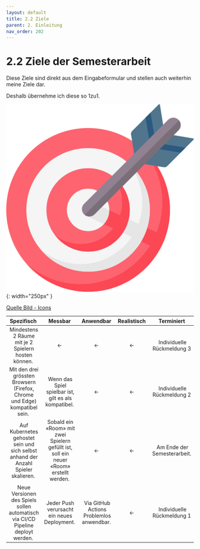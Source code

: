 ```yaml
---
layout: default
title: 2.2 Ziele
parent: 2. Einleitung
nav_order: 202
---
```


# 2.2 Ziele der Semesterarbeit

Diese Ziele sind direkt aus dem Eingabeformular und stellen auch weiterhin meine Ziele dar.

Deshalb übernehme ich diese so 1zu1.

![Goals](../ressources/icons/target.png){: width="250px" }

[Quelle Bild - Icons](./600-quellen.html#64-icons)

|Spezifisch |Messbar |Anwendbar |Realistisch |Terminiert |
|:---:|:---:|:---:|:---:|:---:|
|Mindestens 2 Räume mit je 2 Spielern hosten können. |<- |<- |<- |Individuelle Rückmeldung 3 |
|Mit den drei grössten Browsern (Firefox, Chrome und Edge) kompatibel sein. |Wenn das Spiel spielbar ist, gilt es als kompatibel. |<- |<- |Individuelle Rückmeldung 2 |
|Auf Kubernetes gehostet sein und sich selbst anhand der Anzahl Spieler skalieren. |Sobald ein «Room» mit zwei Spielern gefüllt ist, soll ein neuer «Room» erstellt werden. |<- |<- |Am Ende der Semesterarbeit. |
|Neue Versionen des Spiels sollen automatisch via CI/CD Pipeline deployt werden. |Jeder Push verursacht ein neues Deployment. |Via GitHub Actions Problemlos anwendbar. |<- |Individuelle Rückmeldung 1 |
